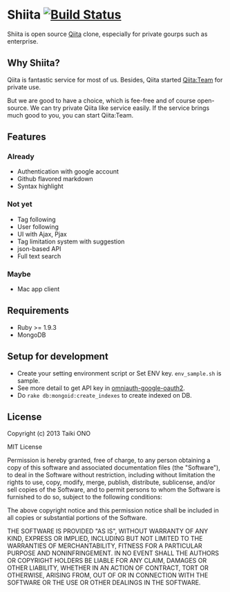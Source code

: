 # Shiita [![Build Status](https://travis-ci.org/taiki45/shiita.png?branch=master)](https://travis-ci.org/taiki45/shiita)
Shiita is open source [Qiita](http://qiita.com/) clone, especially for private gourps such as enterprise.

## Why Shiita?
Qiita is fantastic service for most of us. Besides, Qiita started [Qiita:Team](https://teams.qiita.com/) for private use.

But we are good to have a choice, which is fee-free and of course open-source.
We can try private Qiita like service easily. If the service brings much good to you, you can start Qiita:Team.

## Features
### Already

- Authentication with google account
- Github flavored markdown
- Syntax highlight

### Not yet
- Tag following
- User following
- UI with Ajax, Pjax
- Tag limitation system with suggestion
- json-based API
- Full text search

### Maybe
- Mac app client

## Requirements
- Ruby >= 1.9.3
- MongoDB

## Setup for development
* Create your setting environment script or Set ENV key. `env_sample.sh` is sample.
* See more detail to get API key in [omniauth-google-oauth2](https://github.com/zquestz/omniauth-google-oauth2).
* Do `rake db:mongoid:create_indexes` to create indexed on DB.

## License
Copyright (c) 2013 Taiki ONO

MIT License

Permission is hereby granted, free of charge, to any person obtaining
a copy of this software and associated documentation files (the
"Software"), to deal in the Software without restriction, including
without limitation the rights to use, copy, modify, merge, publish,
distribute, sublicense, and/or sell copies of the Software, and to
permit persons to whom the Software is furnished to do so, subject to
the following conditions:

The above copyright notice and this permission notice shall be
included in all copies or substantial portions of the Software.

THE SOFTWARE IS PROVIDED "AS IS", WITHOUT WARRANTY OF ANY KIND,
EXPRESS OR IMPLIED, INCLUDING BUT NOT LIMITED TO THE WARRANTIES OF
MERCHANTABILITY, FITNESS FOR A PARTICULAR PURPOSE AND
NONINFRINGEMENT. IN NO EVENT SHALL THE AUTHORS OR COPYRIGHT HOLDERS BE
LIABLE FOR ANY CLAIM, DAMAGES OR OTHER LIABILITY, WHETHER IN AN ACTION
OF CONTRACT, TORT OR OTHERWISE, ARISING FROM, OUT OF OR IN CONNECTION
WITH THE SOFTWARE OR THE USE OR OTHER DEALINGS IN THE SOFTWARE.
